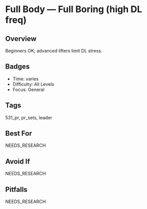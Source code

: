# Full Body — Full Boring (high DL freq)

## Overview
Beginners OK; advanced lifters limit DL stress.

## Badges
- Time: varies
- Difficulty: All Levels
- Focus: General

## Tags
531_pr, pr_sets, leader

## Best For
NEEDS_RESEARCH

## Avoid If
NEEDS_RESEARCH

## Pitfalls
NEEDS_RESEARCH
